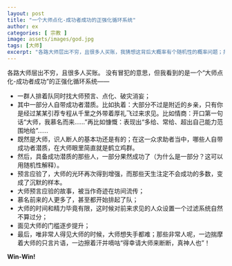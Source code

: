 ```yaml
---
layout: post
title: "一个大师点化-成功者成功的正强化循环系统"
author: ex
categories: [ 宗教 ]
image: assets/images/god.jpg
tags: [大师]
excerpt: "各路大师层出不穷，且很多人买账，我猜想这背后大概率有个随机性的概率问题；共生关系的互强化。至于大师是不是真有大师技能，神TM知道呢"
---
```


各路大师层出不穷，且很多人买账。
没有冒犯的意思，但我看到的是一个“大师点化-成功者成功”的正强化循环系统——
- 一群人排着队同时找大师预言、点化、破灾消妄；
- 其中一部分人自带成功者潜质。比如执着：大部分不过是附近的乡亲，只有你是经过某某引荐专程从千里之外带着厚礼飞过来求见。比如情商：开口第一句话“大师，我慕名而来……”再比如慷慨：表现出“多给、常给、超出自己能力范围地给”……
- 既然是大师，识人断人的基本功还是有的；在这一众求助者当中，哪些人自带成功者潜质，在大师眼里简直就是鹤立鸡群。
- 然后，具备成功潜质的那些人，一部分果然成功了（为什么是一部分？这可以用随机性解释）。
- 预言应验了，大师的光环再次得到增强，而那些天生注定不会成功的多数，变成了沉默的样本。
- 大师预言应验的故事，被当作奇迹在坊间流传；
- 慕名前来的人更多了，甚至都开始排起了队；
- 大师的时间和精力毕竟有限，这时候对前来求见的人众设置一个过滤系统自然不算过分；
- 面见大师的门槛逐步提升；
- 最后，唯非常人得见大师的时候，大师想失手都难；那些非常人呢，一边揣摩着大师的只言片语，一边擦着汗并嘀咕“得幸请大师来断断，真神人也”！

**Win-Win!**


